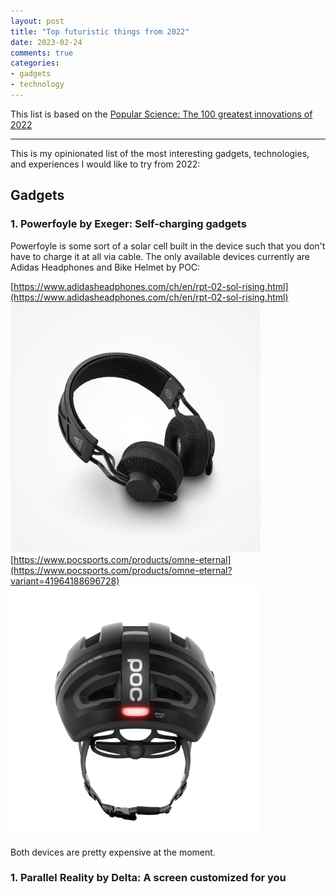 ```yaml
---
layout: post
title: "Top futuristic things from 2022"
date: 2023-02-24
comments: true
categories:
- gadgets
- technology
---
```


This list is based on the [Popular Science: The 100 greatest innovations of 2022](https://www.popsci.com/technology/best-of-whats-new-2022/)

---

This is my opinionated list of the most interesting gadgets, technologies, and experiences I would like to try from 2022:

## Gadgets

### 1. Powerfoyle by Exeger: Self-charging gadgets
Powerfoyle is some sort of a solar cell built in the device such that you don't have to charge it at all via cable.
The only available devices currently are Adidas Headphones and Bike Helmet by POC:

[https://www.adidasheadphones.com/ch/en/rpt-02-sol-rising.html](https://www.adidasheadphones.com/ch/en/rpt-02-sol-rising.html)
<br>
<img src="/images/blog/2023/2023-02-24-top-futuristic-gadgets-2022/RPT02SOL_img_slide_desktop_2.jpeg" width="400">
[https://www.pocsports.com/products/omne-eternal](https://www.pocsports.com/products/omne-eternal?variant=41964188696728)
<br>
<img src="/images/blog/2023/2023-02-24-top-futuristic-gadgets-2022/OMNE_Eternal_1002_uraniumBlack_0006_1200x.webp" width="400">

Both devices are pretty expensive at the moment.

### 1. Parallel Reality by Delta: A screen customized for you
